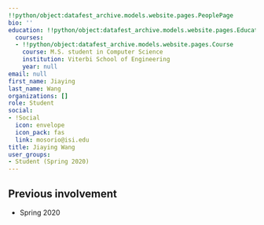 ```yaml
---
!!python/object:datafest_archive.models.website.pages.PeoplePage
bio: ''
education: !!python/object:datafest_archive.models.website.pages.Education
  courses:
  - !!python/object:datafest_archive.models.website.pages.Course
    course: M.S. student in Computer Science
    institution: Viterbi School of Engineering
    year: null
email: null
first_name: Jiaying
last_name: Wang
organizations: []
role: Student
social:
- !Social
  icon: envelope
  icon_pack: fas
  link: mosorio@isi.edu
title: Jiaying Wang
user_groups:
- Student (Spring 2020)
---
```



## Previous involvement

* Spring 2020


